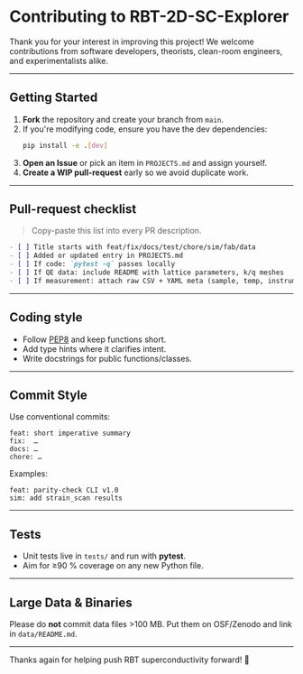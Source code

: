 # Contributing to RBT-2D-SC-Explorer

Thank you for your interest in improving this project! We welcome contributions from software developers, theorists, clean-room engineers, and experimentalists alike.

---

## Getting Started

1. **Fork** the repository and create your branch from `main`.
2. If you're modifying code, ensure you have the dev dependencies:
   ```bash
   pip install -e .[dev]
   ```
3. **Open an Issue** or pick an item in `PROJECTS.md` and assign yourself.
4. **Create a WIP pull-request** early so we avoid duplicate work.

---

## Pull-request checklist

> Copy-paste this list into every PR description.

```markdown
- [ ] Title starts with feat/fix/docs/test/chore/sim/fab/data
- [ ] Added or updated entry in PROJECTS.md
- [ ] If code: `pytest -q` passes locally
- [ ] If QE data: include README with lattice parameters, k/q meshes
- [ ] If measurement: attach raw CSV + YAML meta (sample, temp, instrument)
```

---

## Coding style

* Follow [PEP8](https://www.python.org/dev/peps/pep-0008/) and keep functions short.
* Add type hints where it clarifies intent.
* Write docstrings for public functions/classes.

---

## Commit Style

Use conventional commits:

```
feat: short imperative summary
fix:  …
docs: …
chore: …
```

Examples:

```
feat: parity-check CLI v1.0
sim: add strain_scan results
```

---

## Tests

* Unit tests live in `tests/` and run with **pytest**.
* Aim for ≥90 % coverage on any new Python file.

---

## Large Data & Binaries

Please do **not** commit data files >100 MB. Put them on OSF/Zenodo and link in `data/README.md`.

---

Thanks again for helping push RBT superconductivity forward! 🚀 